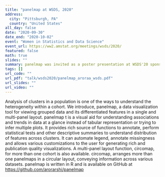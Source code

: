 ```yaml
---
title: "panelmap at WSDS, 2020"
address:
  city: "Pittsburgh, PA"
  country: "United States"
all_day: false
date: "2020-09-30"
date_end: "2020-10-02"
event: "Women in Statistics and Data Science"
event_url: https://ww2.amstat.org/meetings/wsds/2020/
featured: false
math: true
slides: ""
summary: panelmap was invited as a poster presentation at WSDS'20 sponsored by the Caucus for Women in Statistics
tags: []
url_code: ""
url_pdf: "talk/wsds2020/panelmap_aroraa_wsds.pdf"
url_slides: ""
url_video: ""
---
```


Analysis of clusters in a population is one of the ways to understand the heterogeneity within a cohort. We introduce, panelmap, a data visualization tool for viewing grouped data and its differentiated features in a single and multi-panel layout. panelmap t is a visual aid for understanding associations and trends in data at a glance instead of tabular representation or trying to infer multiple plots. It provides rich source of functions to annotate, perform statistical tests and other descriptive summaries to understand distribution of features across clusters. It can automate legend, annotate missingness and allows various customizations to the user for generating rich and publication quality visualizations. 
A multi-panel layout function, circomap, for more than one cohort is also available. circomap, arranges more than one panelmaps in a circular layout, conveying information across various datasets.
panelmap is written in R and is available on GitHub at https://github.com/arorarshi/panelmap 
